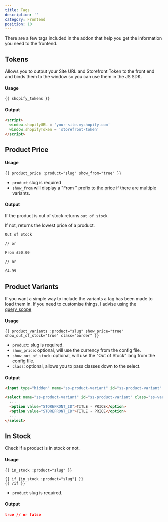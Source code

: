 ```yaml
---
title: Tags
description: ''
category: Frontend
position: 10
---
```


There are a few tags included in the addon that help you get the information you need to the frontend.

## Tokens

Allows you to output your Site URL and Storefront Token to the front end and binds them to the window so you can use them in the JS SDK.

#### Usage

```twig
{{ shopify_tokens }}
```

#### Output

```html
<script>
  window.shopifyURL = 'your-site.myshopify.com'
  window.shopifyToken = 'storefront-token'
</script>
```

## Product Price

#### Usage

```twig
{{ product_price :product="slug" show_from="true" }}
```

- `product` slug is required
- `show_from` will display a "From " prefix to the price if there are multiple variants.

#### Output

If the product is out of stock returns `out of stock`. 

If not, returns the lowest price of a product. 

```html
Out of Stock

// or

From £50.00 

// or 

£4.99
```

## Product Variants

If you want a simple way to include the variants a tag has been made to load them in. If you need to customise things, I advise using the [query_scope]()

#### Usage

```twig
{{ product_variants :product="slug" show_price="true" show_out_of_stock="true" class="border" }}
```

- `product`: slug is required.
- `show_price`: optional, will use the currency from the config file.
- `show_out_of_stock`: optional, will use the "Out of Stock" lang from the config file.
- `class`: optional, allows you to pass classes down to the select.

#### Output

<code-group>
  <code-block label="Singular" active>

  ```html
  <input type="hidden" name="ss-product-variant" id="ss-product-variant" value="STOREFRONT_ID" />
  ```

  </code-block>
  <code-block label="Multiple">

  ```html
  <select name="ss-product-variant" id="ss-product-variant" class="ss-variant-select">
    ...
    <option value="STOREFRONT_ID">TITLE - PRICE</option>
    <option value="STOREFRONT_ID">TITLE - PRICE</option>
    ...
  </select>
  ```

  </code-block>
</code-group>

## In Stock

Check if a product is in stock or not.

#### Usage

```twig
{{ in_stock :product="slug" }}
```

```twig
{{ if {in_stock :product="slug"} }}
{{ /if }}
```

- `product` slug is required.

#### Output

```json
true // or false
```
